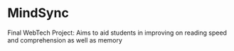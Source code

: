 # MindSync
 Final WebTech Project: Aims to aid students in improving on reading speed and comprehension as well as memory

